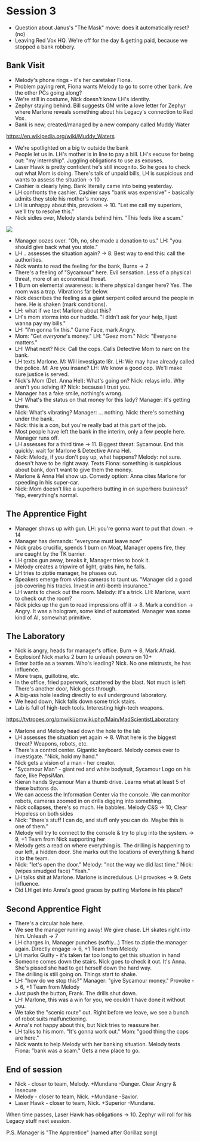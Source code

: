 <!-- TITLE: Session 3 -->
<!-- SUBTITLE: A quick summary of Session 3 -->

# Session 3
* Question about Janus's "The Mask" move: does it automatically reset? (no)
* Leaving Red Vox HQ. We're off for the day & getting paid, because we stopped a bank robbery.

## Bank Visit
* Melody's phone rings - it's her caretaker Fiona.
* Problem paying rent, Fiona wants Melody to go to some other bank. Are the other PCs going along?
* We're still in costume, Nick doesn't know LH's identity.
* Zephyr staying behind. Bill suggests GM write a love letter for Zephyr where Marlone reveals something about his Legacy's connection to Red Vox.
* Bank is new, created/managed by a new company called Muddy Water

https://en.wikipedia.org/wiki/Muddy_Waters

* We're spotlighted on a big tv outside the bank
* People let us in. LH's mother is in line to pay a bill. LH's excuse for being out: "my internship". Juggling obligations to use as excuses.
* Laser Hawk is pretty confident he's still incognito. So he goes to check out what Mom is doing. There's talk of unpaid bills, LH is suspicious and wants to assess the situation -> 10
* Cashier is clearly lying. Bank literally came into being yesterday.
* LH confronts the cashier. Cashier says "bank was expensive" - basically admits they stole his mother's money.
* LH is unhappy about this, provokes -> 10. "Let me call my superiors, we'll try to resolve this."
* Nick sidles over, Melody stands behind him. "This feels like a scam."

![](https://www.star2.com/wp-content/uploads/2015/04/Greed2A-770x470.jpg)

* Manager oozes over. "Oh, no, she made a donation to us." LH: "you should give back what you stole."
* LH .. assesses the situation again? -> 8. Best way to end this: call the authorities.
* Nick wants to read the feeling for the bank, Burns -> 2
* There's a feeling of "Sycamour" here. Evil sensation. Less of a physical threat, more of an economical threat.
* 1 Burn on elemental awareness: is there physical danger here? Yes. The room was a trap. Vibrations far below.
* Nick describes the feeling as a giant serpent coiled around the people in here. He is shaken (mark conditions).
* LH: what if we text Marlone about this?
* LH's mom storms into our huddle. "I didn't ask for your help, I just wanna pay my bills."
* LH: "I'm gonna fix this." Game Face, mark Angry.
* Mom: "Get _everyone_'s money." LH: "Geez mom." Nick: "Everyone matters."
* LH: What next? Nick: Call the cops. Calls Detective Mom to narc on the bank.
* LH texts Marlone. M: Will investigate l8r. LH: We may have already called the police. M: Are you insane? LH: We know a good cop. We'll make sure justice is served.
* Nick's Mom (Det. Anna Hel): What's going on? Nick: relays info. Why aren't you solving it? Nick: because I trust you.
* Manager has a fake smile, nothing's wrong.
* LH: What's the status on that money for this lady? Manager: it's getting there.
* Nick: What's vibrating? Manager: ... nothing. Nick: there's something under the bank.
* Nick: this is a con, but you're really bad at this part of the job.
* Most people have left the bank in the interim, only a few people here. Manager runs off.
* LH assesses for a third time -> 11. Biggest threat: Sycamour. End this quickly: wait for Marlone & Detective Anna Hel.
* Nick: Melody, if you don't pay up, what happens? Melody: not sure. doesn't have to be right away. Texts Fiona: something is suspicious about bank, don't want to give them the money.
* Marlone & Anna Hel show up. Comedy option: Anna cites Marlone for speeding in his super-car.
* Nick: Mom doesn't like a superhero butting in on superhero business? Yep, everything's normal.
## The Apprentice Fight
* Manager shows up with gun. LH: you're gonna want to put that down. -> 14
* Manager has demands: "everyone must leave now"
* Nick grabs crucifix, spends 1 burn on Moat, Manager opens fire, they are caught by the TK barrier.
* LH grabs gun away, breaks it, Manager tries to book it.
* Melody creates a tripwire of light, grabs him, he falls.
* LH tries to ziptie manager, he phases out.
* Speakers emerge from video cameras to taunt us. "Manager did a good job covering his tracks. Invest in anti-bomb insurance."
* LH wants to check out the room. Melody: it's a trick. LH: Marlone, want to check out the room?
* Nick picks up the gun to read impressions off it -> 8. Mark a condition -> Angry. It was a hologram, some kind of automated. Manager was some kind of AI, somewhat primitive.
## The Laboratory
* Nick is angry, heads for manager's office. Burn -> 8, Mark Afraid. 
* Explosion! Nick marks 2 burn to unleash powers on 10+
* Enter battle as a teamm. Who's leading? Nick. No one mistrusts, he has influence.
* More traps, guillotine, etc.
* In the office, fried paperwork, scattered by the blast. Not much is left. There's another door, Nick goes through.
* A big-ass hole leading directly to evil underground laboratory.
* We head down, Nick falls down some trick stairs.
* Lab is full of high-tech tools. Interesting high-tech weapons.

https://tvtropes.org/pmwiki/pmwiki.php/Main/MadScientistLaboratory

* Marlone and Melody head down the hole to the lab
* LH assesses the situation yet again -> 8. What here is the biggest threat? Weapons, robots, etc.
* There's a control center. Gigantic keyboard. Melody comes over to investigate. "Nick, hold my hand."
* Nick gets a vision of a man - her creator. 
* "Sycamour Man" - giant red and white bodysuit, Sycamour Logo on his face, like PepsiMan.
* Kieran hands Sycamour Man a thumb drive. Learns what at least 5 of these buttons do.
* We can access the Information Center via the console. We can monitor robots, cameras zoomed in on drills digging into something.
* Nick collapses, there's so much. He babbles. Melody C&S -> 10, Clear Hopeless on both sides
* Nick: "there's stuff I can do, and stuff only you can do. Maybe this is one of them."
* Melody will try to connect to the console & try to plug into the system. -> 9, +1 Team from Nick supporting her
* Melody gets a read on where everything is. The drilling is happening to our left, a hidden door. She marks out the locations of everything & hand it to the team.
* Nick: "let's open the door." Melody: "not the way we did last time." Nick: (wipes smudged face) "Yeah."
* LH talks shit at Marlone. Marlone is incredulous. LH provokes -> 9. Gets Influence.
* Did LH get into Anna's good graces by putting Marlone in his place?
## Second Apprentice Fight
* There's a circular hole here.
* We see the manager running away! We give chase. LH skates right into him. Unleash -> 7
* LH charges in, Manager punches (softly...) Tries to ziptie the manager again. Directly engage -> 6, +1 Team from Melody
* LH marks Guilty - it's taken far too long to get this situation in hand
* Someone comes down the stairs. Nick goes to check it out. It's Anna. She's pissed she had to get herself down the hard way.
* The drilling is still going on. Things start to shake.
* LH: "how do we stop this?" Manager: "give Sycamour money." Provoke -> 6, +1 Team from Melody
* Just push the button, Frank. The drills shut down.
* LH: Marlone, this was a win for you, we couldn't have done it without you.
* We take the "scenic route" out. Right before we leave, we see a bunch of robot suits malfunctioning.
* Anna's not happy about this, but Nick tries to reassure her.
* LH talks to his mom. "It's gonna work out." Mom: "good thing the cops are here."
* Nick wants to help Melody with her banking situation. Melody texts Fiona: "bank was a scam." Gets a new place to go.

## End of session

* Nick - closer to team, Melody. +Mundane -Danger. Clear Angry & Insecure
* Melody - closer to team, Nick. +Mundane -Savior.
* Laser Hawk - closer to team, Nick. +Superior -Mundane.

When time passes, Laser Hawk has obligations -> 10. Zephyr will roll for his Legacy stuff next session.

P.S. Manager is "The Apprentice" (named after Gorillaz song)
